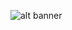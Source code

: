 ![alt banner](https://raw.githubusercontent.com/mikolajwichrowski/launchd-cli/master/launchd-cli-banner.png)
